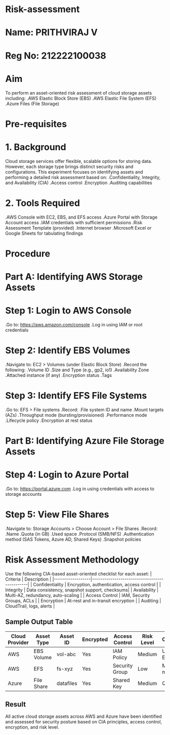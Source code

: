 # Risk-assessment
# Name: PRITHVIRAJ V
# Reg No: 212222100038
# Aim
To perform an asset-oriented risk assessment of cloud storage assets including:
.AWS Elastic Block Store (EBS)
.AWS Elastic File System (EFS)
.Azure Files (File Storage)
# Pre-requisites
# 1. Background
Cloud storage services offer flexible, scalable options for storing data. However, each storage type brings distinct security risks and configurations. This experiment focuses on identifying assets and performing a detailed risk assessment based on:
.Confidentiality, Integrity, and Availability (CIA)
.Access control
.Encryption
.Auditing capabilities
# 2. Tools Required
.AWS Console with EC2, EBS, and EFS access
.Azure Portal with Storage Account access
.IAM credentials with sufficient permissions
.Risk Assessment Template (provided)
.Internet browser
.Microsoft Excel or Google Sheets for tabulating findings
# Procedure
# Part A: Identifying AWS Storage Assets
# Step 1: Login to AWS Console
.Go to: https://aws.amazon.com/console
.Log in using IAM or root credentials
# Step 2: Identify EBS Volumes
.Navigate to: EC2 > Volumes (under Elastic Block Store)
.Record the following:
.Volume ID
.Size and Type (e.g., gp2, io1)
.Availability Zone
.Attached instance (if any)
.Encryption status
.Tags
# Step 3: Identify EFS File Systems
.Go to: EFS > File systems
.Record:
.File system ID and name
.Mount targets (AZs)
.Throughput mode (bursting/provisioned)
.Performance mode
.Lifecycle policy
.Encryption at rest status
# Part B: Identifying Azure File Storage Assets
# Step 4: Login to Azure Portal
.Go to: https://portal.azure.com
.Log in using credentials with access to storage accounts
# Step 5: View File Shares
.Navigate to: Storage Accounts > Choose Account > File Shares
.Record:
   .Name
  .Quota (in GB)
  .Used space
  .Protocol (SMB/NFS)
  .Authentication method (SAS Tokens, Azure AD, Shared Keys)
  .Snapshot policies
# Risk Assessment Methodology
Use the following CIA-based asset-oriented checklist for each asset:
| Criteria         | Description                                  |
|------------------|----------------------------------------------|
| Confidentiality  | Encryption, authentication, access control   |
| Integrity        | Data consistency, snapshot support, checksums|
| Availability     | Multi-AZ, redundancy, auto-scaling           |
| Access Control   | IAM, Security Groups, ACLs                   |
| Encryption       | At-rest and in-transit encryption            |
| Auditing         | CloudTrail, logs, alerts                     |

 ## Sample Output Table

| Cloud Provider | Asset Type | Asset ID  | Encrypted | Access Control  | Risk Level | Comments         |
|----------------|------------|-----------|-----------|------------------|------------|------------------|
| AWS            | EBS Volume | vol-abc   | Yes       | IAM Policy       | Medium     | Used by EC2      |
| AWS            | EFS        | fs-xyz    | Yes       | Security Group   | Low        | Multi-AZ mount   |
| Azure          | File Share | datafiles | Yes       | Shared Key       | Medium     | Quota 1TB        |

## Result

All active cloud storage assets across AWS and Azure have been identified and assessed for security posture based on CIA principles, access control, encryption, and risk level.


